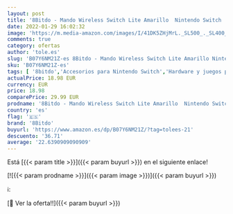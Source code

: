 ```yaml
---
layout: post
title: '8Bitdo - Mando Wireless Switch Lite Amarillo  Nintendo Switch '
date: 2022-01-29 16:02:32
image: 'https://m.media-amazon.com/images/I/41DK5ZHjMrL._SL500_._SL400_.jpg'
comments: true
category: ofertas
author: 'tole.es'
slug: 'B07Y6NM21Z-es 8Bitdo - Mando Wireless Switch Lite Amarillo Nintendo Switch'
sku: 'B07Y6NM21Z-es'
tags: [ '8bitdo','Accesorios para Nintendo Switch','Hardware y juegos para Nintendo Switch','Mandos para Nintendo Switch','Videojuegos','nintendo', ]
actualPrice: 18.98 EUR
currency: EUR
price: 18.98
comparePrice: 29.99 EUR
prodname: '8Bitdo - Mando Wireless Switch Lite Amarillo  Nintendo Switch '
country: 'es'
flag: '🇪🇸'
brand: '8Bitdo'
buyurl: 'https://www.amazon.es/dp/B07Y6NM21Z/?tag=tolees-21'
descuento: '36.71'
average: '22.6390909090909'
---
```


Está [{{< param title >}}]({{< param buyurl >}}) en el siguiente enlace!

[![{{< param prodname >}}]({{< param image >}})]({{< param buyurl >}})

ℹ️:


[🛒 Ver la oferta!!]({{< param buyurl >}})
